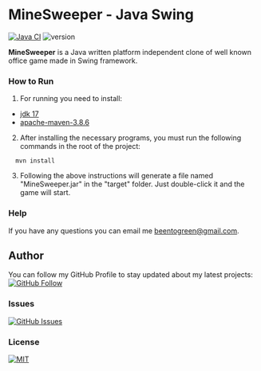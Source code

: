 # MineSweeper -  Java Swing
[![Java CI](https://github.com/PavelApis/MineSweeper/actions/workflows/build.yml/badge.svg)](https://github.com/PavelApis/MineSweeper/actions/workflows/build.yml "Java CI")
![version](https://img.shields.io/badge/version-1.0.0-yellow)

**MineSweeper**  is a Java written platform independent clone of well known office game made in Swing framework. 

### How to Run

1. For running you need to  install:
- [jdk 17](https://docs.oracle.com/en/java/javase/17/install/)
- [apache-maven-3.8.6](https://maven.apache.org/install.html)

2. After installing the necessary programs, you must run the following commands in the root of the project:
~~~ 
  mvn install 
  ~~~


3. Following the above instructions will generate a file named "MineSweeper.jar" in the "target" folder. Just double-click it and the game will start.
### Help
If you have any questions you can email me beentogreen@gmail.com.
## Author
You can follow my GitHub Profile to stay updated about my latest projects: [![GitHub Follow](https://img.shields.io/badge/Connect-PavelApis-blue.svg?logo=Github&longCache=true&style=social&label=Follow)](https://github.com/PavelApis)

### Issues
[![GitHub Issues](https://img.shields.io/github/issues/PavelApis/MineSweeper.svg?style=flat&label=Issues&maxAge=2592000)](https://github.com/PavelApis/MineSweeper/issues)

### License
[![MIT](https://img.shields.io/badge/License-MIT-brightgreen)](https://github.com/PavelApis/MineSweeper/License.txt)

